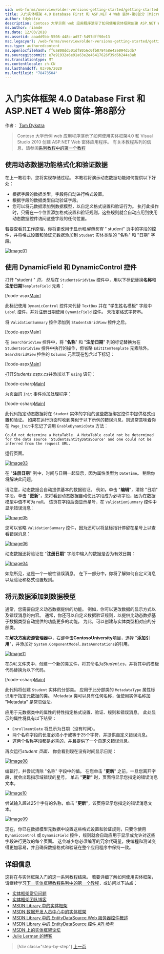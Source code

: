 ```yaml
---
uid: web-forms/overview/older-versions-getting-started/getting-started-with-ef/the-entity-framework-and-aspnet-getting-started-part-8
title: 入门实体框架 4.0 Database First 和 ASP.NET 4 Web 窗体-第8部分 |Microsoft Docs
author: tdykstra
description: Contoso 大学示例 web 应用程序演示了如何使用实体框架创建 ASP.NET Web 窗体应用程序。 示例应用程序为 。
ms.author: riande
ms.date: 12/03/2010
ms.assetid: aaadd9bb-5508-448c-ad57-5497dff90e13
msc.legacyurl: /web-forms/overview/older-versions-getting-started/getting-started-with-ef/the-entity-framework-and-aspnet-getting-started-part-8
msc.type: authoredcontent
ms.openlocfilehash: ff6a808dd501df8056c0fb0784a8e42e094d5db7
ms.sourcegitcommit: e7e91932a6e91a63e2e46417626f39d6b244a3ab
ms.translationtype: MT
ms.contentlocale: zh-CN
ms.lasthandoff: 03/06/2020
ms.locfileid: "78473504"
---
```

# <a name="getting-started-with-entity-framework-40-database-first-and-aspnet-4-web-forms---part-8"></a>入门实体框架 4.0 Database First 和 ASP.NET 4 Web 窗体-第8部分

作者： [Tom Dykstra](https://github.com/tdykstra)

> Contoso 大学示例 web 应用程序演示了如何使用实体框架4.0 和 Visual Studio 2010 创建 ASP.NET Web 窗体应用程序。 有关本教程系列的信息，请参阅[系列教程中的第一个教程](the-entity-framework-and-aspnet-getting-started-part-1.md)

## <a name="using-dynamic-data-functionality-to-format-and-validate-data"></a>使用动态数据功能格式化和验证数据

在上一教程中，您将实现存储过程。 本教程将演示动态数据功能如何提供以下好处：

- 根据字段的数据类型，字段将自动进行格式设置。
- 根据字段的数据类型自动验证字段。
- 您可以将元数据添加到数据模型，以自定义格式设置和验证行为。 执行此操作时，只需在一个位置添加格式设置和验证规则，这些规则就会自动应用到使用动态数据控件访问这些字段的任何位置。

若要查看其工作原理，你将更改用于显示和*编辑现有 "* student" 页中的字段的控件，并将格式设置和验证元数据添加到 `Student` 实体类型的 "名称" 和 "日期" 字段。

[![Image01](the-entity-framework-and-aspnet-getting-started-part-8/_static/image2.png)](the-entity-framework-and-aspnet-getting-started-part-8/_static/image1.png)

## <a name="using-dynamicfield-and-dynamiccontrol-controls"></a>使用 DynamicField 和 DynamicControl 控件

打开 "student *" 页，* 然后在 `StudentsGridView` 控件中，用以下标记替换**名称**和**注册日期**`TemplateField` 元素：

[!code-aspx[Main](the-entity-framework-and-aspnet-getting-started-part-8/samples/sample1.aspx)]

此标记使用 `DynamicControl` 控件来代替 `TextBox` 并在 "学生姓名模板" 字段中 `Label` 控件，并对注册日期使用 `DynamicField` 控件。 未指定格式字符串。

将 `ValidationSummary` 控件添加到 `StudentsGridView` 控件之后。

[!code-aspx[Main](the-entity-framework-and-aspnet-getting-started-part-8/samples/sample2.aspx)]

在 `SearchGridView` 控件中，将 "**名称**" 和 "**注册日期**" 列的标记替换为在 `StudentsGridView` 控件中执行的操作，但省略 `EditItemTemplate` 元素除外。 `SearchGridView` 控件的 `Columns` 元素现在包含以下标记：

[!code-aspx[Main](the-entity-framework-and-aspnet-getting-started-part-8/samples/sample3.aspx)]

打开*Students.aspx.cs*并添加以下 `using` 语句：

[!code-csharp[Main](the-entity-framework-and-aspnet-getting-started-part-8/samples/sample4.cs)]

为页面的 `Init` 事件添加处理程序：

[!code-csharp[Main](the-entity-framework-and-aspnet-getting-started-part-8/samples/sample5.cs)]

此代码指定动态数据将在 `Student` 实体的字段的这些数据绑定控件中提供格式设置和验证。 如果在运行页面时收到类似于以下示例的错误消息，则通常意味着你在 `Page_Init`中忘记了调用 `EnableDynamicData` 方法：

`Could not determine a MetaTable. A MetaTable could not be determined for the data source 'StudentsEntityDataSource' and one could not be inferred from the request URL.`

运行页面。

[![Image03](the-entity-framework-and-aspnet-getting-started-part-8/_static/image4.png)](the-entity-framework-and-aspnet-getting-started-part-8/_static/image3.png)

在 "**注册日期**" 列中，时间与日期一起显示，因为属性类型为 `DateTime`。 稍后你将解决此问题。

请注意，动态数据会自动提供基本的数据验证。 例如，单击 "**编辑**"，清除 "日期" 字段，单击 "**更新**"，您将看到动态数据自动使此字段成为必填字段，因为在数据模型中值不可为 null。 该页在字段后面显示星号，在 `ValidationSummary` 控件中显示错误消息：

[![Image05](the-entity-framework-and-aspnet-getting-started-part-8/_static/image6.png)](the-entity-framework-and-aspnet-getting-started-part-8/_static/image5.png)

您可以省略 `ValidationSummary` 控件，因为还可以将鼠标指针停留在星号上以查看错误消息：

[![Image06](the-entity-framework-and-aspnet-getting-started-part-8/_static/image8.png)](the-entity-framework-and-aspnet-getting-started-part-8/_static/image7.png)

动态数据还将验证在 "**注册日期**" 字段中输入的数据是否为有效日期：

[![Image04](the-entity-framework-and-aspnet-getting-started-part-8/_static/image10.png)](the-entity-framework-and-aspnet-getting-started-part-8/_static/image9.png)

如您所见，这是一个一般性错误消息。 在下一部分中，你将了解如何自定义消息以及验证和格式设置规则。

## <a name="adding-metadata-to-the-data-model"></a>将元数据添加到数据模型

通常，您需要自定义动态数据提供的功能。 例如，你可以更改数据的显示方式以及错误消息的内容。 通常，你还可以自定义数据验证规则，以提供比动态数据基于数据类型自动提供的功能更多的功能。 为此，可以创建与实体类型相对应的分部类。

在**解决方案资源管理器**中，右键单击**ContosoUniversity**项目，选择 "**添加引用**"，并添加对 `System.ComponentModel.DataAnnotations`的引用。

[![Image11](the-entity-framework-and-aspnet-getting-started-part-8/_static/image12.png)](the-entity-framework-and-aspnet-getting-started-part-8/_static/image11.png)

在*DAL*文件夹中，创建一个新的类文件，将其命名为*Student.cs*，并将其中的模板代码替换为以下代码。

[!code-csharp[Main](the-entity-framework-and-aspnet-getting-started-part-8/samples/sample6.cs)]

此代码将创建 `Student` 实体的分部类。 应用于此分部类的 `MetadataType` 属性标识用于指定元数据的类。 Metadata 类可以具有任何名称，但使用实体名称加 "Metadata" 是常见做法。

应用于元数据类中的属性的特性指定格式设置、验证、规则和错误消息。 此处显示的属性将具有以下结果：

- `EnrollmentDate` 将显示为日期（没有时间）。
- 两个名称字段的长度必须小于或等于25个字符，并提供自定义错误消息。
- 这两个名称字段都是必需的，并且提供了一个自定义错误消息。

再次运行*student 页面，* 你会看到现在没有时间显示日期：

[![Image08](the-entity-framework-and-aspnet-getting-started-part-8/_static/image14.png)](the-entity-framework-and-aspnet-getting-started-part-8/_static/image13.png)

编辑行，并尝试清除 "名称" 字段中的值。 在您单击 "**更新**" 之前，一旦您离开字段，就会出现指示域错误的星号。 单击 "**更新**" 时，页面将显示您指定的错误消息文本。

[![Image10](the-entity-framework-and-aspnet-getting-started-part-8/_static/image16.png)](the-entity-framework-and-aspnet-getting-started-part-8/_static/image15.png)

尝试输入超过25个字符的名称，单击 "**更新**"，该页将显示您指定的错误消息文本。

[![Image09](the-entity-framework-and-aspnet-getting-started-part-8/_static/image18.png)](the-entity-framework-and-aspnet-getting-started-part-8/_static/image17.png)

现在，你已在数据模型元数据中设置这些格式设置和验证规则，只要你使用 `DynamicControl` 或 `DynamicField` 控件，规则就会自动应用于显示或允许对这些字段进行更改的每个页面。 这会减少您必须编写的冗余代码量，使编程和测试变得更加容易，并且确保数据格式和验证在整个应用程序中保持一致。

## <a name="more-information"></a>详细信息

这将在与实体框架入门的这一系列教程结束。 若要详细了解如何使用实体框架，请继续学习[下一实体框架教程系列中的第一个教程](../continuing-with-ef/using-the-entity-framework-and-the-objectdatasource-control-part-1-getting-started.md)，或访问以下站点：

- [实体框架常见问题](http://www.ef-faq.org/introduction.html)
- [实体框架团队博客](https://blogs.msdn.com/b/adonet/)
- [MSDN Library 中的实体框架](https://msdn.microsoft.com/library/bb399572.aspx)
- [MSDN 数据开发人员中心中的实体框架](https://msdn.microsoft.com/data/ef.aspx)
- [MSDN Library 中的 EntityDataSource Web 服务器控件概述](https://msdn.microsoft.com/library/cc488502.aspx)
- [MSDN Library 中的 EntityDataSource 控件 API 参考](https://msdn.microsoft.com/library/system.web.ui.webcontrols.entitydatasource.aspx)
- [MSDN 上的实体框架论坛](https://social.msdn.microsoft.com/forums/adodotnetentityframework/)
- [Julie Lerman 的博客](http://thedatafarm.com/blog/)

> [!div class="step-by-step"]
> [上一页](the-entity-framework-and-aspnet-getting-started-part-7.md)
